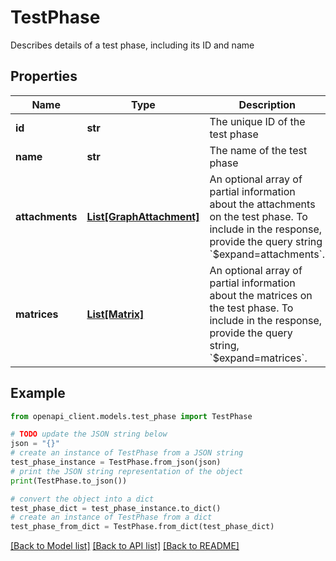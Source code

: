 # TestPhase

Describes details of a test phase, including its ID and name

## Properties

Name | Type | Description | Notes
------------ | ------------- | ------------- | -------------
**id** | **str** | The unique ID of the test phase | [optional] 
**name** | **str** | The name of the test phase | [optional] 
**attachments** | [**List[GraphAttachment]**](GraphAttachment.md) | An optional array of partial information about the attachments on the test phase. To include in the response, provide the query string &#x60;$expand&#x3D;attachments&#x60;. | [optional] [readonly] 
**matrices** | [**List[Matrix]**](Matrix.md) | An optional array of partial information about the matrices on the test phase. To include in the response, provide the query string, &#x60;$expand&#x3D;matrices&#x60;. | [optional] [readonly] 

## Example

```python
from openapi_client.models.test_phase import TestPhase

# TODO update the JSON string below
json = "{}"
# create an instance of TestPhase from a JSON string
test_phase_instance = TestPhase.from_json(json)
# print the JSON string representation of the object
print(TestPhase.to_json())

# convert the object into a dict
test_phase_dict = test_phase_instance.to_dict()
# create an instance of TestPhase from a dict
test_phase_from_dict = TestPhase.from_dict(test_phase_dict)
```
[[Back to Model list]](../README.md#documentation-for-models) [[Back to API list]](../README.md#documentation-for-api-endpoints) [[Back to README]](../README.md)


